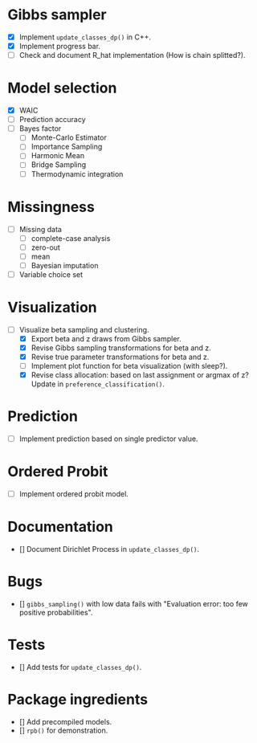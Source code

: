# Gibbs sampler

- [x] Implement `update_classes_dp()` in C++.
- [x] Implement progress bar.
- [ ] Check and document R_hat implementation (How is chain splitted?).

# Model selection

- [x] WAIC
- [ ] Prediction accuracy
- [ ] Bayes factor
  - [ ] Monte-Carlo Estimator
  - [ ] Importance Sampling
  - [ ] Harmonic Mean
  - [ ] Bridge Sampling
  - [ ] Thermodynamic integration
  
# Missingness

- [ ] Missing data
  - [ ] complete-case analysis
  - [ ] zero-out
  - [ ] mean
  - [ ] Bayesian imputation
- [ ] Variable choice set

# Visualization

- [ ] Visualize beta sampling and clustering.
  - [x] Export beta and z draws from Gibbs sampler.
  - [x] Revise Gibbs sampling transformations for beta and z.
  - [x] Revise true parameter transformations for beta and z.
  - [ ] Implement plot function for beta visualization (with sleep?).
  - [x] Revise class allocation: based on last assignment or argmax of z? Update in `preference_classification()`.

# Prediction

- [ ] Implement prediction based on single predictor value.

# Ordered Probit

- [ ] Implement ordered probit model.

# Documentation

- [] Document Dirichlet Process in `update_classes_dp()`.

# Bugs

- [] `gibbs_sampling()` with low data fails with "Evaluation error: too few positive probabilities".

# Tests

- [] Add tests for `update_classes_dp()`.

# Package ingredients

- [] Add precompiled models.
- [] `rpb()` for demonstration.
